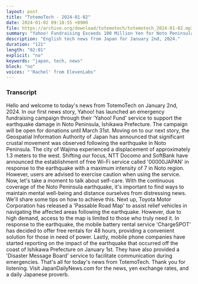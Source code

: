 ```yaml
---
layout: post
title: "TotemoTech - 2024-01-02"
date: 2024-01-02 09:18:55 +0900
file: https://archive.org/download/totemotech/totemotech_2024-01-02.mp3
summary: "Yahoo! Fundraising Exceeds 100 Million Yen for Noto Peninsula Earthquake, Crustal Movement Shifts Wajima 1.3 Meters West, & more…"
description: "English tech news from Japan for January 2nd, 2024."
duration: "121"
length: "02:01"
explicit: "no"
keywords: "japan, tech, news"
block: "no"
voices: "'Rachel' from ElevenLabs"
---
```


### Transcript

Hello and welcome to today's news from TotemoTech on January 2nd, 2024. In our first news story, Yahoo! has launched an emergency fundraising campaign through their 'Yahoo! Fund' service to support the earthquake damage in Noto Peninsula, Ishikawa Prefecture. The campaign will be open for donations until March 31st. Moving on to our next story, the Geospatial Information Authority of Japan has announced that significant crustal movement was observed following the earthquake in Noto Peninsula. The city of Wajima experienced a displacement of approximately 1.3 meters to the west. Shifting our focus, NTT Docomo and SoftBank have announced the establishment of free Wi-Fi service called '00000JAPAN' in response to the earthquake with a maximum intensity of 7 in Noto region. However, users are advised to exercise caution when using the service. Now, let's take a moment to talk about self-care. With the continuous coverage of the Noto Peninsula earthquake, it's important to find ways to maintain mental well-being and distance ourselves from distressing news. We'll share some tips on how to achieve this. Next up, Toyota Motor Corporation has released a 'Passable Road Map' to assist relief vehicles in navigating the affected areas following the earthquake. However, due to high demand, access to the map is limited to those who truly need it. In response to the earthquake, the mobile battery rental service 'ChargeSPOT' has decided to offer free rentals for 48 hours, providing a convenient solution for those in need of power. Lastly, mobile phone companies have started reporting on the impact of the earthquake that occurred off the coast of Ishikawa Prefecture on January 1st. They have also provided a 'Disaster Message Board' service to facilitate communication during emergencies. That's all for today's news from TotemoTech. Thank you for listening.   Visit JapanDailyNews.com for the news, yen exchange rates, and a daily Japanese proverb.
